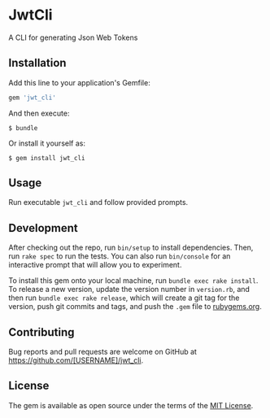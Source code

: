 # JwtCli

A CLI for generating Json Web Tokens

## Installation

Add this line to your application's Gemfile:

```ruby
gem 'jwt_cli'
```

And then execute:

    $ bundle

Or install it yourself as:

    $ gem install jwt_cli

## Usage

Run executable `jwt_cli` and follow provided prompts.


## Development

After checking out the repo, run `bin/setup` to install dependencies. Then, run `rake spec` to run the tests. You can also run `bin/console` for an interactive prompt that will allow you to experiment.

To install this gem onto your local machine, run `bundle exec rake install`. To release a new version, update the version number in `version.rb`, and then run `bundle exec rake release`, which will create a git tag for the version, push git commits and tags, and push the `.gem` file to [rubygems.org](https://rubygems.org).

## Contributing

Bug reports and pull requests are welcome on GitHub at https://github.com/[USERNAME]/jwt_cli.


## License

The gem is available as open source under the terms of the [MIT License](http://opensource.org/licenses/MIT).

